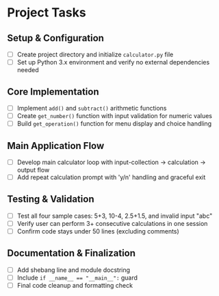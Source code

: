 # Project Tasks

## Setup & Configuration
- [ ] Create project directory and initialize `calculator.py` file
- [ ] Set up Python 3.x environment and verify no external dependencies needed

## Core Implementation
- [ ] Implement `add()` and `subtract()` arithmetic functions
- [ ] Create `get_number()` function with input validation for numeric values
- [ ] Build `get_operation()` function for menu display and choice handling

## Main Application Flow
- [ ] Develop main calculator loop with input-collection → calculation → output flow
- [ ] Add repeat calculation prompt with 'y/n' handling and graceful exit

## Testing & Validation
- [ ] Test all four sample cases: 5+3, 10-4, 2.5+1.5, and invalid input "abc"
- [ ] Verify user can perform 3+ consecutive calculations in one session
- [ ] Confirm code stays under 50 lines (excluding comments)

## Documentation & Finalization
- [ ] Add shebang line and module docstring
- [ ] Include `if __name__ == "__main__":` guard
- [ ] Final code cleanup and formatting check